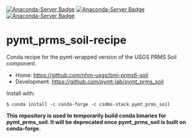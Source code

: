 [![Anaconda-Server Badge](https://anaconda.org/csdms-stack/pymt_prms_soil/badges/version.svg)](https://anaconda.org/csdms-stack/pymt_prms_soil)
[![Anaconda-Server Badge](https://anaconda.org/csdms-stack/pymt_prms_soil/badges/platforms.svg)](https://anaconda.org/csdms-stack/pymt_prms_soil)
[![Anaconda-Server Badge](https://anaconda.org/csdms-stack/pymt_prms_soil/badges/downloads.svg)](https://anaconda.org/csdms-stack/pymt_prms_soil)

# pymt_prms_soil-recipe

Conda recipe for the pymt-wrapped version of the USGS PRMS Soil component.

* Home: https://github.com/nhm-usgs/bmi-prms6-soil
* Development: https://github.com/pymt-lab/pymt_prms_soil

Install with:

    $ conda install -c conda-forge -c csdms-stack pymt_prms_soil

**This repository is used to temporarily build conda binaries for
pymt_prms_soil. It will be deprecated once pymt_prms_soil is
built on conda-forge.**
